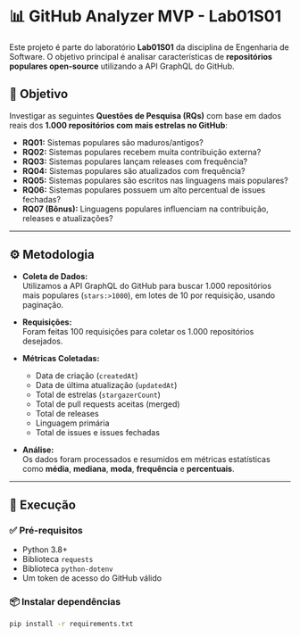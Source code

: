 # 📊 GitHub Analyzer MVP - Lab01S01

Este projeto é parte do laboratório **Lab01S01** da disciplina de Engenharia de Software. O objetivo principal é analisar características de **repositórios populares open-source** utilizando a API GraphQL do GitHub.

## 🎯 Objetivo

Investigar as seguintes **Questões de Pesquisa (RQs)** com base em dados reais dos **1.000 repositórios com mais estrelas no GitHub**:

- **RQ01:** Sistemas populares são maduros/antigos?  
- **RQ02:** Sistemas populares recebem muita contribuição externa?  
- **RQ03:** Sistemas populares lançam releases com frequência?  
- **RQ04:** Sistemas populares são atualizados com frequência?  
- **RQ05:** Sistemas populares são escritos nas linguagens mais populares?  
- **RQ06:** Sistemas populares possuem um alto percentual de issues fechadas?  
- **RQ07 (Bônus):** Linguagens populares influenciam na contribuição, releases e atualizações?

---

## ⚙️ Metodologia

- **Coleta de Dados:**  
  Utilizamos a API GraphQL do GitHub para buscar 1.000 repositórios mais populares (`stars:>1000`), em lotes de 10 por requisição, usando paginação.

- **Requisições:**  
  Foram feitas 100 requisições para coletar os 1.000 repositórios desejados.

- **Métricas Coletadas:**
  - Data de criação (`createdAt`)
  - Data de última atualização (`updatedAt`)
  - Total de estrelas (`stargazerCount`)
  - Total de pull requests aceitas (merged)
  - Total de releases
  - Linguagem primária
  - Total de issues e issues fechadas

- **Análise:**  
  Os dados foram processados e resumidos em métricas estatísticas como **média**, **mediana**, **moda**, **frequência** e **percentuais**.

---

## 🧪 Execução

### ✅ Pré-requisitos

- Python 3.8+
- Biblioteca `requests`
- Biblioteca `python-dotenv`
- Um token de acesso do GitHub válido

### 📦 Instalar dependências

```bash
pip install -r requirements.txt
